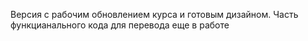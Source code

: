 Версия с рабочим обновлением курса и готовым дизайном.
Часть функцианального кода для перевода еще в работе
